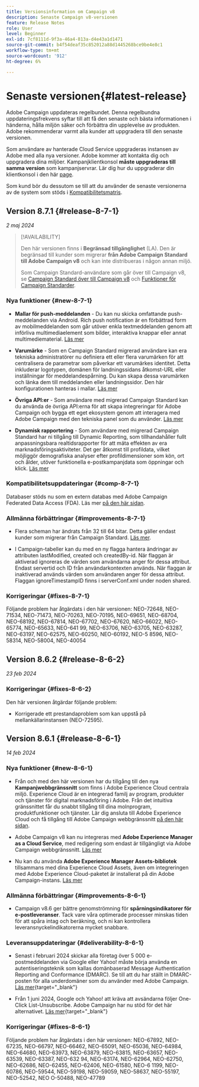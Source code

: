 ```yaml
---
title: Versionsinformation om Campaign v8
description: Senaste Campaign v8-versionen
feature: Release Notes
role: User
level: Beginner
exl-id: 7cf8111d-9f3a-46a4-813a-d4e43a1d1471
source-git-commit: b4f54deaf35c852012a88d1445268bce9be4e8c1
workflow-type: tm+mt
source-wordcount: '912'
ht-degree: 6%

---
```


# Senaste versionen{#latest-release}

Adobe Campaign uppdateras regelbundet. Denna regelbundna uppdateringsfrekvens syftar till att få den senaste och bästa informationen i händerna, hålla miljön säker och förbättra din upplevelse av produkten. Adobe rekommenderar varmt alla kunder att uppgradera till den senaste versionen.

Som användare av hanterade Cloud Service uppgraderas instansen av Adobe med alla nya versioner. Adobe kommer att kontakta dig och uppgradera dina miljöer. Kampanjklientkonsol **måste uppgraderas till samma version** som kampanjservrar. Lär dig hur du uppgraderar din klientkonsol i den här [page](../start/connect.md#upgrade-ac-console).

Som kund bör du dessutom se till att du använder de senaste versionerna av de system som stöds i [Kompatibilitetsmatris](compatibility-matrix.md).

## Version 8.7.1 {#release-8-7-1}

_2 maj 2024_

>[!AVAILABILITY]
>
>Den här versionen finns i **Begränsad tillgänglighet** (LA). Den är begränsad till kunder som migrerar **från Adobe Campaign Standard till Adobe Campaign v8** och kan inte distribueras i någon annan miljö.
>
>Som Campaign Standard-användare som går över till Campaign v8, se [Campaign Standard över till Campaign v8](https://experienceleague.adobe.com/en/docs/campaign-web/v8/release-notes/acs-migration) och [Funktioner för Campaign Standarder](https://experienceleague.adobe.com/docs/experience-cloud/campaign/campaign-standard-migration-home.html).

### Nya funktioner {#new-8-7-1}

* **Mallar för push-meddelanden** - Du kan nu skicka omfattande push-meddelanden via Android. Rich push notification är en förbättrad form av mobilmeddelanden som går utöver enkla textmeddelanden genom att införliva multimediaelement som bilder, interaktiva knappar eller annat multimediematerial. [Läs mer](../send/rich-push.md)

* **Varumärke** - Som en Campaign Standard migrerad användare kan era tekniska administratörer nu definiera ett eller flera varumärken för att centralisera de parametrar som påverkar ett varumärkes identitet. Detta inkluderar logotypen, domänen för landningssidans åtkomst-URL eller inställningar för meddelandespårning. Du kan skapa dessa varumärken och länka dem till meddelanden eller landningssidor. Den här konfigurationen hanteras i mallar. [Läs mer](https://experienceleague.adobe.com/docs/experience-cloud/campaign/branding/branding-gs.html)

* **Övriga API:er** - Som användare med migrerad Campaign Standard kan du använda de övriga API:erna för att skapa integreringar för Adobe Campaign och bygga ett eget ekosystem genom att interagera med Adobe Campaign med den tekniska panel som du använder. [Läs mer](https://experienceleague.adobe.com/docs/experience-cloud/campaign/apis/get-started-apis.html)

* **Dynamisk rapportering** - Som användare med migrerad Campaign Standard har ni tillgång till Dynamic Reporting, som tillhandahåller fullt anpassningsbara realtidsrapporter för att mäta effekten av era marknadsföringsaktiviteter. Det ger åtkomst till profildata, vilket möjliggör demografiska analyser efter profildimensioner som kön, ort och ålder, utöver funktionella e-postkampanjdata som öppningar och klick. [Läs mer](https://experienceleague.adobe.com/docs/experience-cloud/campaign/reporting/get-started-reporting.html)

<!--
* **New Enhanced security add-on**: To make your network connection more secure and provide improved security for your resources, Adobe Campaign offers a new Enhanced security add-on, which includes two features: Secure CMK integration and Secure VPN tunneling.
-->

### Kompatibilitetsuppdateringar {#comp-8-7-1}

Databaser stöds nu som en extern databas med Adobe Campaign Federated Data Access (FDA). Läs mer [på den här sidan](compatibility-matrix.md#FederatedDataAccessFDA).

### Allmänna förbättringar {#improvements-8-7-1}

* Flera scheman har ändrats från 32 till 64 bitar. Detta gäller endast kunder som migrerar från Campaign Standard. [Läs mer](https://experienceleague.adobe.com/docs/experience-cloud/campaign/technotes/64-bit-tables.html).

* I Campaign-tabeller kan du med en ny flagga hantera ändringar av attributen lastModified, created och createdBy-id. När flaggan är aktiverad ignoreras de värden som användarna anger för dessa attribut. Endast servertid och ID från användarkontexten används. När flaggan är inaktiverad används värden som användaren anger för dessa attribut. Flaggan ignoreTimestampID finns i serverConf.xml under noden shared.

### Korrigeringar {#fixes-8-7-1}

Följande problem har åtgärdats i den här versionen: NEO-72648, NEO-71534, NEO-71473, NEO-70263, NEO-70195, NEO-69651, NEO-68704, NEO-68192, NEO-67814, NEO-67702, NEO-67620, NEO-66022, NEO-65774, NEO-65633, NEO-641 99, NEO-63706, NEO-63705, NEO-63287, NEO-63197, NEO-62575, NEO-60250, NEO-60192, NEO-5 8596, NEO-58314, NEO-58004, NEO-40054

## Version 8.6.2 {#release-8-6-2}

_23 feb 2024_

### Korrigeringar {#fixes-8-6-2}

Den här versionen åtgärdar följande problem:

* Korrigerade ett prestandaproblem som kan uppstå på mellankällarinstansen (NEO-72595).

## Version 8.6.1 {#release-8-6-1}

_14 feb 2024_

### Nya funktioner {#new-8-6-1}

* Från och med den här versionen har du tillgång till den nya **Kampanjwebbgränssnitt** som finns i Adobe Experience Cloud centrala miljö. Experience Cloud är en integrerad familj av program, produkter och tjänster för digital marknadsföring i Adobe. Från det intuitiva gränssnittet får du snabbt tillgång till dina molnprogram, produktfunktioner och tjänster. Lär dig ansluta till Adobe Experience Cloud och få tillgång till Adobe Campaign webbgränssnitt [på den här sidan](campaign-ui.md#ac-web-ui).


* Adobe Campaign v8 kan nu integreras med **Adobe Experience Manager as a Cloud Service**, med redigering som endast är tillgängligt via Adobe Campaign webbgränssnitt. [Läs mer](../connect/ac-aem.md)

* Nu kan du använda **Adobe Experience Manager Assets-bibliotek** tillsammans med dina Experience Cloud Assets, även om integreringen med Adobe Experience Cloud-paketet är installerat på din Adobe Campaign-instans. [Läs mer](../connect/ac-aem.md#assets-library)

### Allmänna förbättringar {#improvements-8-6-1}

* Campaign v8.6 ger bättre genomströmning för **spårningsindikatorer för e-postleveranser**. Tack vare våra optimerade processer minskas tiden för att spåra intag och beräkning, och ni kan kontrollera leveransnyckelindikatorerna mycket snabbare.


### Leveransuppdateringar {#deliverability-8-6-1}

* Senast i februari 2024 skickar alla företag över 5 000 e-postmeddelanden via Google eller Yahoo! måste börja använda en autentiseringsteknik som kallas domänbaserad Message Authentication Reporting and Conformance (DMARC). Se till att du har ställt in DMARC-posten för alla underdomäner som du använder med Adobe Campaign. [Läs mer](https://experienceleague.adobe.com/docs/deliverability-learn/deliverability-best-practice-guide/additional-resources/technotes/implement-dmarc.html?lang=sv){target="_blank"}

* Från 1 juni 2024, Google och Yahoo! att kräva att avsändarna följer One-Click List-Unsubscribe. Adobe Campaign har nu stöd för det här alternativet. [Läs mer](https://experienceleague.adobe.com/docs/deliverability-learn/deliverability-best-practice-guide/additional-resources/campaign/acc-technical-recommendations.html#one-click-list-unsubscribe){target="_blank"}


### Korrigeringar {#fixes-8-6-1}

Följande problem har åtgärdats i den här versionen: NEO-67892, NEO-67235, NEO-66797, NEO-66462, NEO-65091, NEO-65036, NEO-64984, NEO-64680, NEO-63973, NEO-63879, NEO-63815, NEO-63657, NEO-63539, NEO-63387, NEO-632 94, NEO-63174, NEO-62964, NEO-62750, NEO-62686, NEO-62455, NEO-62406, NEO-61580, NEO-6 1199, NEO-60786, NEO-59544, NEO-59198, NEO-59059, NEO-58637, NEO-55197, NEO-52542, NEO O-50488, NEO-47789
